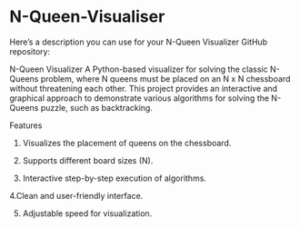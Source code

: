 # N-Queen-Visualiser

Here’s a description you can use for your N-Queen Visualizer GitHub repository:

N-Queen Visualizer
A Python-based visualizer for solving the classic N-Queens problem, where N queens must be placed on an N x N chessboard without threatening each other. This project provides an interactive and graphical approach to demonstrate various algorithms for solving the N-Queens puzzle, such as backtracking.

Features

1. Visualizes the placement of queens on the chessboard.

2. Supports different board sizes (N).

3. Interactive step-by-step execution of algorithms.

4.Clean and user-friendly interface.

5. Adjustable speed for visualization.
